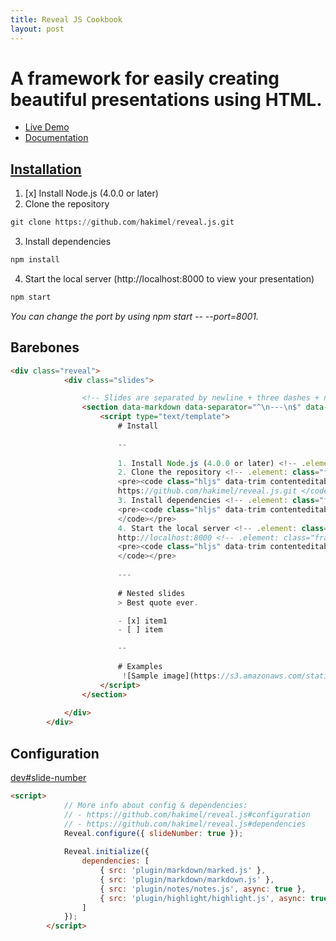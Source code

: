 ```yaml
---
title: Reveal JS Cookbook
layout: post
---
```


# A framework for easily creating beautiful presentations using HTML. 
- [Live Demo](http://revealjs.com/)
- [Documentation](https://github.com/hakimel/reveal.js)

## [Installation](https://github.com/hakimel/reveal.js#installation)
1. [x] Install Node.js (4.0.0 or later)
2. Clone the repository
```python
git clone https://github.com/hakimel/reveal.js.git
```
3. Install dependencies
```python
npm install
```
4. Start the local server (http://localhost:8000 to view your presentation)
```python
npm start
```
*You can change the port by using npm start -- --port=8001.*
 

## Barebones
```html
<div class="reveal">
			<div class="slides">

                <!-- Slides are separated by newline + three dashes + newline, vertical slides identical but two dashes -->
                <section data-markdown data-separator="^\n---\n$" data-separator-vertical="^\n--\n$" data-background="#d9d8d8">
                    <script type="text/template">
                        # Install
                        
                        --
                        
                        1. Install Node.js (4.0.0 or later) <!-- .element: class="fragment" data-fragment-index="1" -->
                        2. Clone the repository <!-- .element: class="fragment" data-fragment-index="2" -->
                        <pre><code class="hljs" data-trim contenteditable>git clone 
                        https://github.com/hakimel/reveal.js.git </code></pre>
                        3. Install dependencies <!-- .element: class="fragment" data-fragment-index="3" --> 
                        <pre><code class="hljs" data-trim contenteditable> npm install
                        </code></pre>
                        4. Start the local server <!-- .element: class="fragment" data-fragment-index="4" --> 
                        http://localhost:8000 <!-- .element: class="fragment" data-fragment-index="4" --> 
                        <pre><code class="hljs" data-trim contenteditable> npm start
                        </code></pre>
                        
                        ---
                        
                        # Nested slides
                        > Best quote ever.

                        - [x] item1
                        - [ ] item

                        --
                        
                        # Examples
                         ![Sample image](https://s3.amazonaws.com/static.slid.es/logo/v2/slides-symbol-512x512.png)
                    </script>
                </section>
                
			</div>
		</div>
```

## Configuration

[dev#slide-number](https://github.com/hakimel/reveal.js/tree/dev#slide-number)

```html
<script>
			// More info about config & dependencies:
			// - https://github.com/hakimel/reveal.js#configuration
			// - https://github.com/hakimel/reveal.js#dependencies
            Reveal.configure({ slideNumber: true });
            
			Reveal.initialize({                
				dependencies: [
					{ src: 'plugin/markdown/marked.js' },
					{ src: 'plugin/markdown/markdown.js' },
					{ src: 'plugin/notes/notes.js', async: true },
					{ src: 'plugin/highlight/highlight.js', async: true, callback: function() { hljs.initHighlightingOnLoad(); } }
				]
			});
		</script>
```
